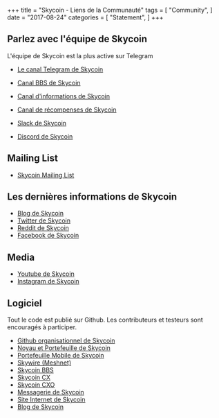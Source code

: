 +++
title = "Skycoin - Liens de la Communauté"
tags = [
    "Community",
]
date = "2017-08-24"
categories = [
    "Statement",
]
+++

Parlez avec l'équipe de Skycoin
--------------------------

L'équipe de Skycoin est la plus active sur Telegram

* [Le canal Telegram de Skycoin](https://t.me/Skycoin)
* [Canal BBS de Skycoin](https://t.me/skycoinbbs)
* [Canal d'informations de Skycoin](https://t.me/skycoinnews)
* [Canal de récompenses de Skycoin](https://t.me/skycoinbounty)

* [Slack de Skycoin](https://skycoin.herokuapp.com)
* [Discord de Skycoin](https://discord.gg/MTepVHE)

Mailing List
------------

* [Skycoin Mailing List](http://eepurl.com/c4DyAv)

Les dernières informations de Skycoin
------------

* [Blog de Skycoin](https://blog.skycoin.net)
* [Twitter de Skycoin](https://twitter.com/skycoinproject)
* [Reddit de Skycoin](https://reddit.com/r/skycoinproject)
* [Facebook de Skycoin](https://www.facebook.com/skycoinproject)

Media
-----

* [Youtube de Skycoin](https://www.youtube.com/channel/UCzLASufel2No4vSt4rudHSQ)
* [Instagram de Skycoin](https://www.instagram.com/skycoinproject/)

Logiciel
--------

Tout le code est publié sur Github. Les contributeurs et testeurs sont encouragés à participer.

* [Github organisationnel de Skycoin](https://github.com/skycoin)
* [Noyau et Portefeuille de Skycoin](https://github.com/skycoin/skycoin)
* [Portefeuille Mobile de Skycoin](https://github.com/skycoin/skycoin-mobilewallet)
* [Skywire (Meshnet)](https://github.com/skycoin/skywire)
* [Skycoin BBS](https://github.com/skycoin/bbs)
* [Skycoin CX](https://github.com/skycoin/cx)
* [Skycoin CXO](https://github.com/skycoin/cxo)
* [Messagerie de Skycoin](https://github.com/skycoin/net)
* [Site Internet de Skycoin](https://github.com/skycoin/skycoin.net)
* [Blog de Skycoin](https://github.com/skycoin/blog)
